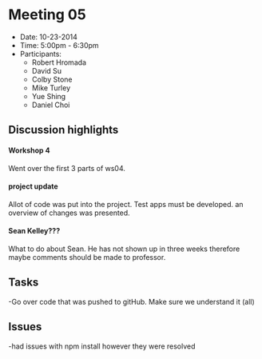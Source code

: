 # Meeting 05
- Date: 10-23-2014
- Time: 5:00pm - 6:30pm
- Participants:
	- Robert Hromada
	- David Su
	- Colby Stone
	- Mike Turley
	- Yue Shing
	- Daniel Choi

## Discussion highlights

#### Workshop 4
<p>
Went over the first 3 parts of ws04.  
</p>

#### project update
<p>
Allot of code was put into the project.  Test apps must be developed. an overview of changes was presented.
</p>

#### Sean Kelley???
<p>
What to do about Sean.  He has not shown up in three weeks therefore maybe comments should be made to professor.
</p>

## Tasks
-Go over code that was pushed to gitHub.  Make sure we understand it (all)

## Issues
-had issues with npm install however they were resolved

